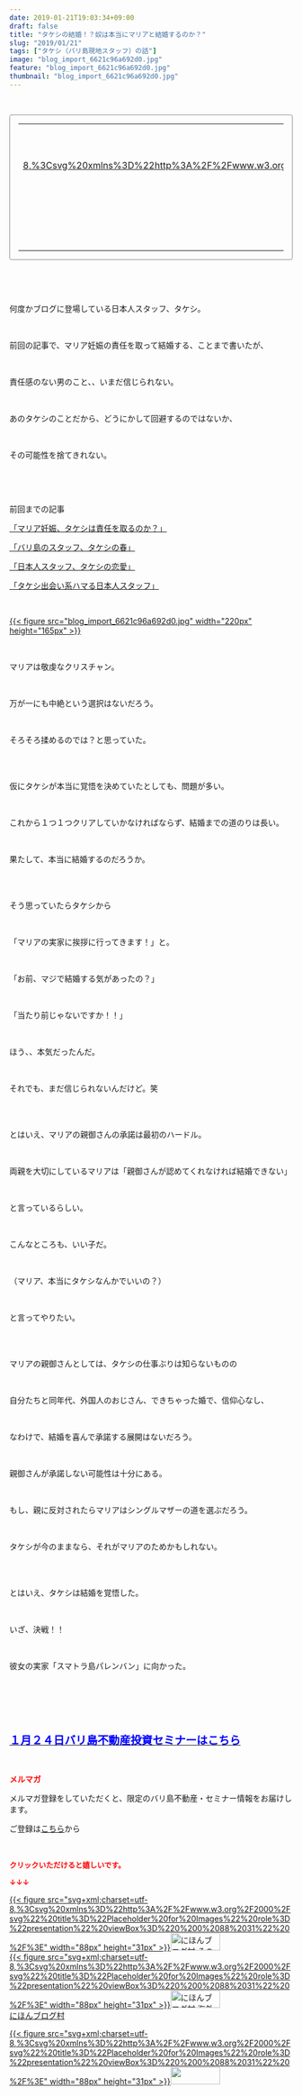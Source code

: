 ```yaml
---
date: 2019-01-21T19:03:34+09:00
draft: false
title: "タケシの結婚！？奴は本当にマリアと結婚するのか？"
slug: "2019/01/21"
tags: ["タケシ（バリ島現地スタッフ）の話"]
image: "blog_import_6621c96a692d0.jpg"
feature: "blog_import_6621c96a692d0.jpg"
thumbnail: "blog_import_6621c96a692d0.jpg"
---
```

<p> </p><div contenteditable="false" style="padding: 15px; border-radius: 4px; border: 1px dotted currentColor; border-image: none;"><table border="0" cellpadding="0" cellspacing="0" style="margin: 0px; table-layout: fixed;" width="100%">	<tbody width="100%">		<tr>			<td aligin="center" style="vertical-align: middle;" width="95"><span style="text-align: center; display: block;"><a alt0="AmebaAffiliate" alt1="稼げる人の常識、稼げない人の常識" alt2="Amazon" alt3="https://images-fe.ssl-images-amazon.com/images/I/51Ft8zEBpkL._SL160_.jpg" alt4="1" href="4802110227?SubscriptionId=AKIAJLD6FH2TADXIQKDQ&amp;tag=amebablog-a2371184-22&amp;linkCode=xm2&amp;camp=2025&amp;creative=165953&amp;creativeASIN=4802110227" target="_blank">{{< figure src="svg+xml;charset=utf-8,%3Csvg%20xmlns%3D%22http%3A%2F%2Fwww.w3.org%2F2000%2Fsvg%22%20title%3D%22Placeholder%20for%20Images%22%20role%3D%22presentation%22%20viewBox%3D%220%200%201%201%22%20%2F%3E"  >}}<noscript><img alt="稼げる人の常識、稼げない人の常識" border="0" data-img="affiliate" src="https://images-fe.ssl-images-amazon.com/images/I/51Ft8zEBpkL._SL160_.jpg" style="margin: 0px; vertical-align: middle; max-width: 95px;"></noscript></a></span></td>			<td style="line-height: 1.5; padding-left: 15px; vertical-align: middle;"><a alt0="AmebaAffiliate" alt1="稼げる人の常識、稼げない人の常識" alt2="Amazon" alt3="https://images-fe.ssl-images-amazon.com/images/I/51Ft8zEBpkL._SL160_.jpg" alt4="1" href="4802110227?SubscriptionId=AKIAJLD6FH2TADXIQKDQ&amp;tag=amebablog-a2371184-22&amp;linkCode=xm2&amp;camp=2025&amp;creative=165953&amp;creativeASIN=4802110227" target="_blank">稼げる人の常識、稼げない人の常識</a>			<div style="padding: 3px 0px;">1,180円</div>			<div style="font-size: 0.83em;">Amazon</div></td>		</tr>	</tbody></table></div><p> </p><p> </p><p>何度かブログに登場している日本人スタッフ、タケシ。</p><p> </p><p>前回の記事で、マリア妊娠の責任を取って結婚する、ことまで書いたが、</p><p> </p><p>責任感のない男のこと、、いまだ信じられない。</p><p> </p><p>あのタケシのことだから、どうにかして回避するのではないか、</p><p> </p><p>その可能性を捨てきれない。</p><p> </p><p> </p><p>前回までの記事</p><p><a href="entry-12419109221.html?frm=theme" target="_blank">「マリア妊娠、タケシは責任を取るのか？」</a></p><p><a href="entry-12418893653.html?frm=theme" target="_blank">「バリ島のスタッフ、タケシの春」</a></p><p><a href="entry-12418889870.html?frm=theme" target="_blank">「日本人スタッフ、タケシの恋愛」</a></p><p><a href="entry-12414237370.html?frm=theme" target="_blank">「タケシ出会い系ハマる日本人スタッフ」</a></p><p> </p><p><a href="blog_import_6621c96a692d0.jpg">{{< figure src="blog_import_6621c96a692d0.jpg" width="220px" height="165px" >}}</a></p><p> </p><p>マリアは敬虔なクリスチャン。</p><p> </p><p>万が一にも中絶という選択はないだろう。</p><p> </p><p>そろそろ揉めるのでは？と思っていた。</p><p> </p><p><br/>仮にタケシが本当に覚悟を決めていたとしても、問題が多い。</p><p> </p><p>これから１つ１つクリアしていかなければならず、結婚までの道のりは長い。</p><p> </p><p>果たして、本当に結婚するのだろうか。</p><p> </p><p><br/>そう思っていたらタケシから</p><p> </p><p>「マリアの実家に挨拶に行ってきます！」と。</p><p> </p><p>「お前、マジで結婚する気があったの？」</p><p> </p><p>「当たり前じゃないですか！！」</p><p> </p><p>ほう、、本気だったんだ。</p><p> </p><p>それでも、まだ信じられないんだけど。笑</p><p> </p><p><br/>とはいえ、マリアの親御さんの承諾は最初のハードル。</p><p> </p><p>両親を大切にしているマリアは「親御さんが認めてくれなければ結婚できない」</p><p> </p><p>と言っているらしい。</p><p> </p><p>こんなところも、いい子だ。</p><p> </p><p>（マリア、本当にタケシなんかでいいの？）</p><p> </p><p>と言ってやりたい。</p><p> </p><p><br/>マリアの親御さんとしては、タケシの仕事ぶりは知らないものの</p><p> </p><p>自分たちと同年代、外国人のおじさん、できちゃった婚で、信仰心なし、</p><p> </p><p>なわけで、結婚を喜んで承諾する展開はないだろう。</p><p> </p><p>親御さんが承諾しない可能性は十分にある。</p><p> </p><p>もし、親に反対されたらマリアはシングルマザーの道を選ぶだろう。</p><p> </p><p>タケシが今のままなら、それがマリアのためかもしれない。</p><p> </p><p><br/>とはいえ、タケシは結婚を覚悟した。</p><p> </p><p>いざ、決戦！！</p><p> </p><p>彼女の実家「スマトラ島パレンバン」に向かった。</p><p> </p><p> </p><p> </p><p><span style="font-size: 1.4em;"><a href="https://ameblo.jp/baliclub/entry-12432267169.html" target="_blank"><span style="color: rgb(0, 0, 255);"><span style="font-weight: bold;">１月２４日バリ島不動産投資セミナーはこちら</span></span></a></span></p><p> </p><p><span style="font-weight: bold;"><span style="color: rgb(255, 0, 0);">メルマガ</span></span></p><p>メルマガ登録をしていただくと、限定のバリ島不動産・セミナー情報をお届けします。</p><p>ご登録は<a href="f9eeVI" target="_blank">こちら</a>から</p><p style="text-align: center;"> </p><p><font color="#ff0000" size="2"><strong>クリックいただけると嬉しいです。</strong></font></p><p><font color="#ff0000" size="2"><strong>↓↓↓</strong></font></p><p><a href="ranking.html?p_cid=01260127" id="&amp;blogmura_banner" target="_blank">{{< figure src="svg+xml;charset=utf-8,%3Csvg%20xmlns%3D%22http%3A%2F%2Fwww.w3.org%2F2000%2Fsvg%22%20title%3D%22Placeholder%20for%20Images%22%20role%3D%22presentation%22%20viewBox%3D%220%200%2088%2031%22%20%2F%3E" width="88px" height="31px" >}}<noscript><img alt="にほんブログ村 その他生活ブログ 不動産投資へ" border="0" height="31" src="https://img-proxy.blog-video.jp/images?url=http%3A%2F%2Flife.blogmura.com%2Fhudousantoushi%2Fimg%2Fhudousantoushi88_31.gif" width="88"></noscript></a><br/><a href="ranking.html?p_cid=01260127" target="_blank">{{< figure src="svg+xml;charset=utf-8,%3Csvg%20xmlns%3D%22http%3A%2F%2Fwww.w3.org%2F2000%2Fsvg%22%20title%3D%22Placeholder%20for%20Images%22%20role%3D%22presentation%22%20viewBox%3D%220%200%2088%2031%22%20%2F%3E" width="88px" height="31px" >}}<noscript><img alt="にほんブログ村 海外生活ブログ バリ島情報へ" border="0" height="31" src="https://img-proxy.blog-video.jp/images?url=http%3A%2F%2Foverseas.blogmura.com%2Fbali%2Fimg%2Fbali88_31.gif" width="88"></noscript></a><br/><a href="ranking.html?p_cid=01260127" target="_blank">にほんブログ村</a></p><p><a href="link.php?1804582" title="人気ブログランキングへ">{{< figure src="svg+xml;charset=utf-8,%3Csvg%20xmlns%3D%22http%3A%2F%2Fwww.w3.org%2F2000%2Fsvg%22%20title%3D%22Placeholder%20for%20Images%22%20role%3D%22presentation%22%20viewBox%3D%220%200%2088%2031%22%20%2F%3E" width="88px" height="31px" >}}<noscript><img border="0" height="31" src="https://blog.with2.net/img/banner/banner_22.gif" width="88"></noscript></a></p><p> </p>

